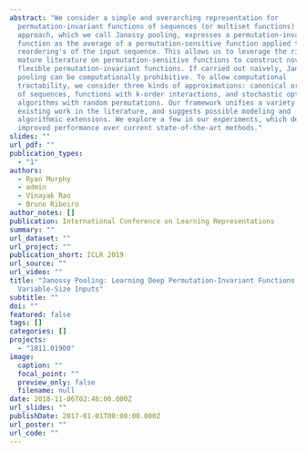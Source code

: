 ```yaml
---
abstract: "We consider a simple and overarching representation for
  permutation-invariant functions of sequences (or multiset functions). Our
  approach, which we call Janossy pooling, expresses a permutation-invariant
  function as the average of a permutation-sensitive function applied to all
  reordering's of the input sequence. This allows us to leverage the rich and
  mature literature on permutation-sensitive functions to construct novel and
  flexible permutation-invariant functions. If carried out naively, Janossy
  pooling can be computationally prohibitive. To allow computational
  tractability, we consider three kinds of approximations: canonical orderings
  of sequences, functions with k-order interactions, and stochastic optimization
  algorithms with random permutations. Our framework unifies a variety of
  existing work in the literature, and suggests possible modeling and
  algorithmic extensions. We explore a few in our experiments, which demonstrate
  improved performance over current state-of-the-art methods."
slides: ""
url_pdf: ""
publication_types:
  - "1"
authors:
  - Ryan Murphy
  - admin
  - Vinayak Rao
  - Bruno Ribeiro
author_notes: []
publication: International Conference on Learning Representations
summary: ""
url_dataset: ""
url_project: ""
publication_short: ICLR 2019
url_source: ""
url_video: ""
title: "Janossy Pooling: Learning Deep Permutation-Invariant Functions for
  Variable-Size Inputs"
subtitle: ""
doi: ""
featured: false
tags: []
categories: []
projects:
  - "1811.01900"
image:
  caption: ""
  focal_point: ""
  preview_only: false
  filename: null
date: 2018-11-06T02:46:00.000Z
url_slides: ""
publishDate: 2017-01-01T00:00:00.000Z
url_poster: ""
url_code: ""
---
```

